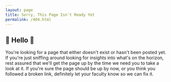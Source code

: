 ```yaml
---
layout: page
title: Sorry, This Page Isn't Ready Yet
permalink: /404.html
---
```


## 👋 Hello 👋

You're looking for a page that either doesn't exist or hasn't been posted yet. If you're just sniffing around looking for insights into what's on the horizon, rest assured that we'll get the page up by the time we need you to take a look at it. If you're sure the page should be up by now, or you think you followed a broken link, definitely let your faculty know so we can fix it. 
